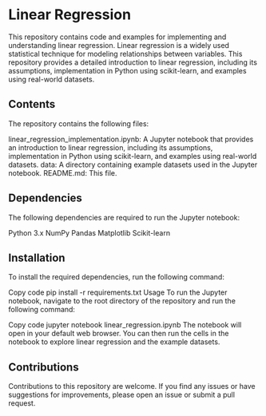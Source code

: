 # Linear Regression

This repository contains code and examples for implementing and understanding linear regression. Linear regression is a widely used statistical technique for modeling relationships between variables. This repository provides a detailed introduction to linear regression, including its assumptions, implementation in Python using scikit-learn, and examples using real-world datasets.

## Contents
The repository contains the following files:

linear_regression_implementation.ipynb: A Jupyter notebook that provides an introduction to linear regression, including its assumptions, implementation in Python using scikit-learn, and examples using real-world datasets.
data: A directory containing example datasets used in the Jupyter notebook.
README.md: This file.

## Dependencies
The following dependencies are required to run the Jupyter notebook:

Python 3.x
NumPy
Pandas
Matplotlib
Scikit-learn

## Installation
To install the required dependencies, run the following command:

Copy code
pip install -r requirements.txt
Usage
To run the Jupyter notebook, navigate to the root directory of the repository and run the following command:

Copy code
jupyter notebook linear_regression.ipynb
The notebook will open in your default web browser. You can then run the cells in the notebook to explore linear regression and the example datasets.

## Contributions
Contributions to this repository are welcome. If you find any issues or have suggestions for improvements, please open an issue or submit a pull request.
